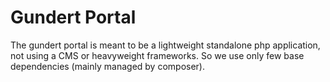 # Gundert Portal
The gundert portal is meant to be a lightweight standalone php application, not using a CMS or heavyweight frameworks. So we use only few base dependencies (mainly managed by composer).
